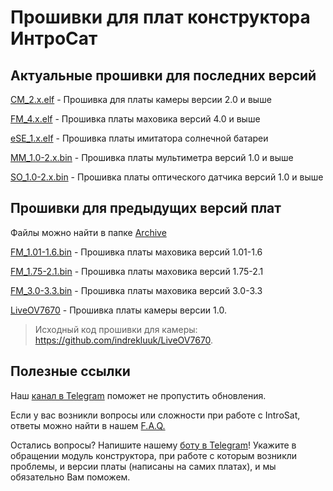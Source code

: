 # Прошивки для плат конструктора ИнтроСат 

## Актуальные прошивки для последних версий

[CM_2.x.elf](./CM_2.x.elf) - Прошивка для платы камеры версии 2.0 и выше

[FM_4.x.elf](./FM_4.x.elf) - Прошивка платы маховика версий 4.0 и выше

[eSE_1.x.elf](./eSE_1.x.elf) - Прошивка платы имитатора солнечной батареи

[MM_1.0-2.x.bin](./MM_1.0-2.x.bin) - Прошивка платы мультиметра версий 1.0 и выше

[SO_1.0-2.x.bin](./SO_1.0-2.x.bin) - Прошивка платы оптического датчика версий 1.0 и выше

## Прошивки для предыдущих версий плат
Файлы можно найти в папке [Archive](./Archive/)

[FM_1.01-1.6.bin](./Archive/FM_1.01-1.6.bin) - Прошивка платы маховика версий 1.01-1.6

[FM_1.75-2.1.bin](./Archive/FM_1.75-2.1.bin) - Прошивка платы маховика версий 1.75-2.1

[FM_3.0-3.3.bin](./Archive/FM_3.0-3.3.bin) - Прошивка платы маховика версий 3.0-3.3

[LiveOV7670](./Archive/LiveOV7670/) - Прошивка платы камеры версии 1.0. 
> Исходный код прошивки для камеры: https://github.com/indrekluuk/LiveOV7670.


 ## Полезные ссылки
Наш [канал в Telegram](https://t.me/introsat_news) поможет не пропустить обновления.

Если у вас возникли вопросы или сложности при работе с IntroSat, ответы можно найти в нашем [F.A.Q.](https://docs.google.com/document/d/15KqFrMlc6Jzxut_zMf_pXNx5r5JTjqfKEvCHWx99rEc/edit#heading=h.demjj79bt080)

Остались вопросы? Напишите нашему [боту в Telegram](https://t.me/introsatBot)! Укажите в обращении модуль конструктора, при работе с которым возникли проблемы, и версии платы (написаны на самих платах), и мы обязательно Вам поможем.   

